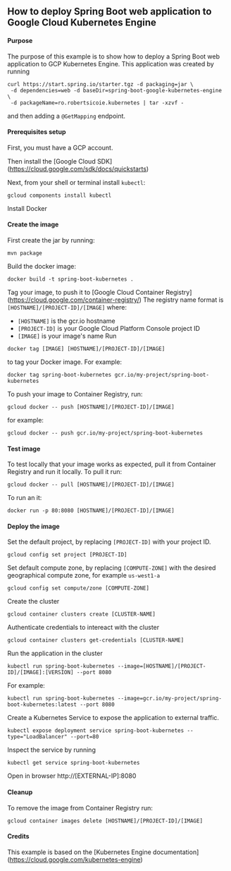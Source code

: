 How to deploy Spring Boot web application to Google Cloud Kubernetes Engine
---------------------------------------------------------------------------

#### Purpose
The purpose of this example is to show how to deploy a Spring Boot web application to GCP Kubernetes Engine.
This application was created by running
```
curl https://start.spring.io/starter.tgz -d packaging=jar \ 
 -d dependencies=web -d baseDir=spring-boot-google-kubernetes-engine  \
 -d packageName=ro.robertsicoie.kubernetes | tar -xzvf -
```
and then adding a `@GetMapping` endpoint.

#### Prerequisites setup
First, you must have a GCP account.

Then install the [Google Cloud SDK] (https://cloud.google.com/sdk/docs/quickstarts) 

Next, from your shell or terminal install `kubectl`:
```
gcloud components install kubectl
```

Install Docker

#### Create the image
First create the jar by running:
```
mvn package
```

Build the docker image:
```
docker build -t spring-boot-kubernetes .
```

Tag your image, to push it to [Google Cloud Container Registry] (https://cloud.google.com/container-registry/)
The registry name format is `[HOSTNAME]/[PROJECT-ID]/[IMAGE]` where:
 - `[HOSTNAME]` is the gcr.io hostname
 - `[PROJECT-ID]` is your Google Cloud Platform Console project ID
 - `[IMAGE]` is your image's name
Run
```
docker tag [IMAGE] [HOSTNAME]/[PROJECT-ID]/[IMAGE]
```
to tag your Docker image. For example:
```
docker tag spring-boot-kubernetes gcr.io/my-project/spring-boot-kubernetes
```

To push your image to Container Registry, run:
```
gcloud docker -- push [HOSTNAME]/[PROJECT-ID]/[IMAGE]
```
for example:
```
gcloud docker -- push gcr.io/my-project/spring-boot-kubernetes
```


#### Test image
To test locally that your image works as expected, pull it from Container Registry and run it locally.
To pull it run:
```
gcloud docker -- pull [HOSTNAME]/[PROJECT-ID]/[IMAGE]
```

To run an it:
```
docker run -p 80:8080 [HOSTNAME]/[PROJECT-ID]/[IMAGE]
```

#### Deploy the image

Set the default project, by replacing `[PROJECT-ID]` with your project ID.
```
gcloud config set project [PROJECT-ID]
```

Set default compute zone, by replacing `[COMPUTE-ZONE]` with the desired geographical compute zone, for example `us-west1-a`
```
gcloud config set compute/zone [COMPUTE-ZONE]
```

Create the cluster
```
gcloud container clusters create [CLUSTER-NAME]
```

Authenticate credentials to intereact with the cluster
```
gcloud container clusters get-credentials [CLUSTER-NAME]
```

Run the application in the cluster
```
kubectl run spring-boot-kubernetes --image=[HOSTNAME]/[PROJECT-ID]/[IMAGE]:[VERSION] --port 8080
```
For example:
```
kubectl run spring-boot-kubernetes --image=gcr.io/my-project/spring-boot-kubernetes:latest --port 8080
```
Create a Kubernetes Service to expose the application to external traffic.
```
kubectl expose deployment service spring-boot-kubernetes --type="LoadBalancer" --port=80
```

Inspect the service by running
```
kubectl get service spring-boot-kubernetes
```

Open in browser
http://[EXTERNAL-IP]:8080


#### Cleanup
To remove the image from Container Registry run:
```
gcloud container images delete [HOSTNAME]/[PROJECT-ID]/[IMAGE]
```

#### Credits
This example is based on the [Kubernetes Engine documentation] (https://cloud.google.com/kubernetes-engine)